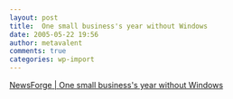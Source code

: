 ```yaml
---
layout: post
title:  One small business's year without Windows
date: 2005-05-22 19:56
author: metavalent
comments: true
categories: wp-import
---
```

<a href="http://software.newsforge.com/software/05/05/17/2114251.shtml?tid=132">NewsForge | One small business's year without Windows</a>
